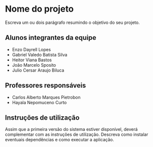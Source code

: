 # Nome do projeto

Escreva um ou dois parágrafo resumindo o objetivo do seu projeto.

## Alunos integrantes da equipe

* Enzo Dayrell Lopes
* Gabriel Valedo Batista Silva
* Heitor Viana Bastos
* João Marcelo Sposito
* Julio Cersar Araujo Biluca

## Professores responsáveis

* Carlos Alberto Marques Pietrobon
* Hayala Nepomuceno Curto

## Instruções de utilização

Assim que a primeira versão do sistema estiver disponível, deverá complementar com as instruções de utilização. Descreva como instalar eventuais dependências e como executar a aplicação.
